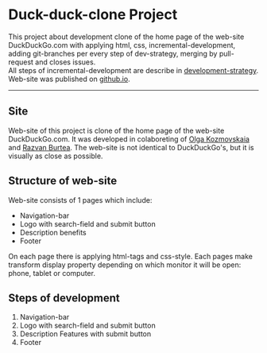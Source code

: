 # Duck-duck-clone Project

This project about development clone of the home page of the web-site DuckDuckGo.com with applying html, css,  incremental-development, adding git-branches per every step of dev-strategy, merging by pull-request and closes issues.  
All steps of incremental-development are describe in [development-strategy](./development-strategy.md).
Web-site was published on [github.io](https://okozmovskaya.github.io/duck-duck-clone/).

---

## Site

Web-site of this project is clone of the home page of the web-site DuckDuckGo.com. It was developed in colaboreting of [Olga Kozmovskaia](https://github.com/okozmovskaya) and [Razvan Burtea](https://github.com/razvanbrb). 
The web-site is not identical to DuckDuckGo's, but it is  visually as close as possible.

## Structure of web-site

Web-site consists of 1 pages which include:
- Navigation-bar
- Logo with search-field and submit button
- Description benefits
- Footer  

On each page there is applying html-tags and css-style.
Each pages make transform display property depending on which monitor it will be open: phone, tablet or computer.

## Steps of development

1. Navigation-bar
2. Logo with search-field and submit button
3. Description Features with submit button
4. Footer  
